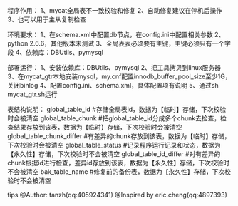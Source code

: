程序作用：
1、mycat全局表不一致校验和修复
2、自动修复建议在停机后操作
3、也可以用于主从复制检查

环境要求：
1、在schema.xml中配置db节点，在config.ini中配置相关参数
2、python 2.6.6，其他版本未测试
3、全局表表必须要有主键，主键必须只有一个字段
4、依赖库：DBUtils、pymysql

部署运行：
1、安装依赖库：DBUtils、pymysql
2、把工具拷贝到linux服务器
3、在mycat_gtr本地安装mysql，my.cnf配置innodb_buffer_pool_size至少1G，关闭binlog
4、配置config.ini、schema.xml，具体配置项有说明
5、通过sh mycat_gtr.sh运行

表结构说明：
global_table_id       #存储全局表id，数据为【临时】存储，下次校验时会被清空
global_table_chunk      #把global_table_id分成多个chunk去检查，检查结果存放到该表，数据为【临时】存储，下次校验时会被清空
global_table_chunk_differ   #有差异的chunk存放到该表，数据为【临时】存储，下次校验时会被清空
global_table_status   #记录程序运行记录和状态，数据为【永久性】存储，下次校验时不会被清空
global_table_id_differ  #对有差异的chunk根据id进行检查，差异id存放到该表，数据为【永久性】存储，下次校验时不会被清空
bak_table_name    #修复前的备份表，数据为【永久性】存储，下次校验时不会被清空


tips
@Author: tanzh(qq:405924341)
@Inspired by eric.cheng(qq:4897393)
